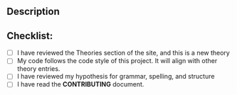 <!--- Provide a general summary of your changes in the Title above -->

## Description
<!--- Describe your changes -->

## Checklist:
<!--- Go over all the following points, and put an `x` in all the boxes that apply. -->
<!--- If you're unsure about any of these, don't hesitate to ask. We're here to help! -->
- [ ] I have reviewed the Theories section of the site, and this is a new theory
- [ ] My code follows the code style of this project. It will align with other theory entries.
- [ ] I have reviewed my hypothesis for grammar, spelling, and structure
- [ ] I have read the **CONTRIBUTING** document.
